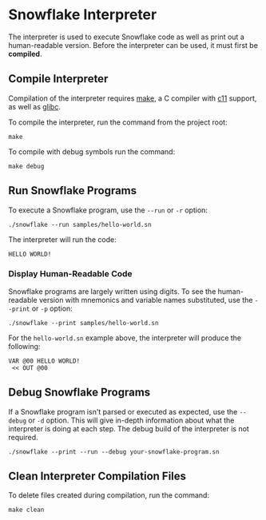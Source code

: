 # Snowflake Interpreter

The interpreter is used to execute Snowflake code as well as print 
out a human-readable version. Before the interpreter can be used,
it must first be **compiled**.

## Compile Interpreter

Compilation of the interpreter requires [make][4], a C compiler 
with [c11][5] support, as well as [glibc][6].

To compile the interpreter, run the command from the project root:
```
make
```

To compile with debug symbols run the command:
```
make debug
```

[4]: https://en.wikipedia.org/wiki/Make_(software)
[5]: https://en.wikipedia.org/wiki/C11_(C_standard_revision)
[6]: https://en.wikipedia.org/wiki/GNU_C_Library

## Run Snowflake Programs

To execute a Snowflake program, use the `--run` or `-r` option:

```
./snowflake --run samples/hello-world.sn
```

The interpreter will run the code:

```
HELLO WORLD!
```

### Display Human-Readable Code

Snowflake programs are largely written using digits. To see the human-readable version
with mnemonics and variable names substituted, use the `--print` or `-p` option:

```
./snowflake --print samples/hello-world.sn
```

For the `hello-world.sn` example above, the interpreter will produce 
the following:

```
VAR @00 HELLO WORLD!
 << OUT @00
```

## Debug Snowflake Programs

If a Snowflake program isn't parsed or executed as expected, use
the `--debug` or `-d` option. This will give in-depth information 
about what the interpreter is doing at each step. The debug build of 
the interpreter is not required.

```
./snowflake --print --run --debug your-snowflake-program.sn
```

## Clean Interpreter Compilation Files

To delete files created during compilation, run the command:

```
make clean
```
